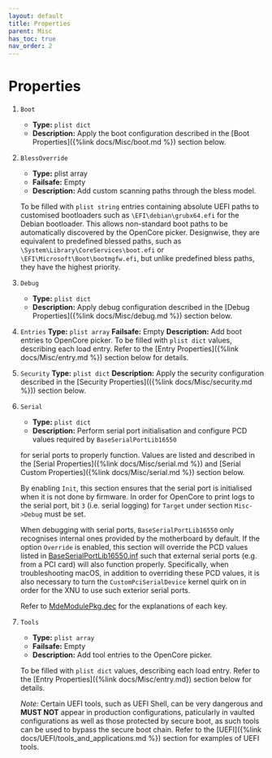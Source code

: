 ```yaml
---
layout: default
title: Properties
parent: Misc
has_toc: true
nav_order: 2
---
```


# Properties

1. `Boot`
    - **Type:** `plist dict`
    - **Description:** Apply the boot configuration described in the [Boot Properties]({%link docs/Misc/boot.md %}) section below.

2. `BlessOverride`
    - **Type:** plist array
    - **Failsafe:** Empty
    - **Description:** Add custom scanning paths through the bless model.

    To be filled with `plist string` entries containing absolute UEFI paths to customised bootloaders such as `\EFI\debian\grubx64.efi` for the Debian bootloader. This allows non-standard boot paths to be automatically discovered by the OpenCore picker. Designwise, they are equivalent to predefined blessed paths, such as `\System\Library\CoreServices\boot.efi` or `\EFI\Microsoft\Boot\bootmgfw.efi`, but unlike predefined bless paths, they have the highest priority.

3. `Debug`
    - **Type:** `plist dict`
    - **Description:** Apply debug configuration described in the [Debug Properties]({%link docs/Misc/debug.md %}) section below.

4. `Entries`
    **Type:** `plist array`
    **Failsafe:** Empty
    **Description:** Add boot entries to OpenCore picker.
    To be filled with `plist dict` values, describing each load entry. Refer to the [Entry Properties]({%link docs/Misc/entry.md %}) section below for details.

5. `Security`
    **Type:** `plist dict`
    **Description:** Apply the security configuration described in the [Security Properties](({%link docs/Misc/security.md %})) section below.

6. `Serial`
    - **Type:** `plist dict`
    - **Description:** Perform serial port initialisation and configure PCD values required by `BaseSerialPortLib16550`

    for serial ports to properly function. Values are listed and described in the [Serial Properties]({%link docs/Misc/serial.md %}) and [Serial Custom Properties]({%link docs/Misc/serial.md %}) section below.

    By enabling `Init`, this section ensures that the serial port is initialised when it is not done by firmware. In order for OpenCore to print logs to the serial port, bit `3` (i.e. serial logging) for `Target` under section `Misc->Debug` must be set.

    When debugging with serial ports, `BaseSerialPortLib16550` only recognises internal ones provided by the motherboard by default. If the option `Override` is enabled, this section will override the PCD values listed in [BaseSerialPortLib16550.inf](https://github.com/acidanthera/audk/blob/master/MdeModulePkg/Library/BaseSerialPortLib16550/BaseSerialPortLib16550.inf) such that external serial ports (e.g. from a PCI card) will also function properly. Specifically, when troubleshooting macOS, in addition to overriding these PCD values, it is also necessary to turn the `CustomPciSerialDevice` kernel quirk on in order for the XNU to use such exterior serial ports.

    Refer to [MdeModulePkg.dec](https://github.com/acidanthera/audk/blob/master/MdeModulePkg/MdeModulePkg.dec) for the explanations of each key.

7. `Tools`
    - **Type:** `plist array`
    - **Failsafe:** Empty
    - **Description:** Add tool entries to the OpenCore picker.
    
    To be filled with `plist dict` values, describing each load entry. Refer to the [Entry Properties]({%link docs/Misc/entry.md}) section below for details.

    _Note:_ Certain UEFI tools, such as UEFI Shell, can be very dangerous and **MUST NOT** appear in production configurations, paticularly in vaulted configurations as well as those protected by secure boot, as such tools can be used to bypass the secure boot chain. Refer to the [UEFI]({%link docs/UEFI/tools_and_applications.md %}) section for examples of UEFI tools.